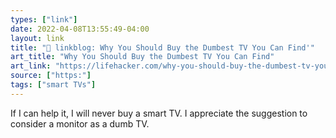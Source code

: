 ```yaml
---
types: ["link"]
date: 2022-04-08T13:55:49-04:00
layout: link
title: "🔗 linkblog: Why You Should Buy the Dumbest TV You Can Find'"
art_title: "Why You Should Buy the Dumbest TV You Can Find"
art_link: "https://lifehacker.com/why-you-should-buy-the-dumbest-tv-you-can-find-1848768646"
source: ["https:"]
tags: ["smart TVs"]
---
```

If I can help it, I will never buy a smart TV. I appreciate the suggestion to consider a monitor as a dumb TV.
